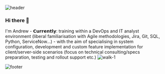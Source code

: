 ![header](https://capsule-render.vercel.app/api?type=wave&color=gradient&height=250&section=footer&text=Andrew%20Rowe&fontSize=20)

### Hi there 👋
I'm Andrew -  𝗖𝘂𝗿𝗿𝗲𝗻𝘁𝗹𝘆: training within a DevOps and IT analyst environment (liberal familiarisation with Agile methodologies, Jira, Git, SQL, Python, ServiceNow...) - with the aim of specialising in system configuration, development and custom feature implementation for client/server-side scenarios (focus on technical consulting/specs preparation, testing and rollout support etc.) ![walk-1](https://user-images.githubusercontent.com/97597415/150378741-6f2d510b-ffc6-425e-9120-b77038088530.gif)

![footer](https://capsule-render.vercel.app/api?type=wave&color=gradient&height=225&section=footer&text=@rowemeister83&fontSize=20)


